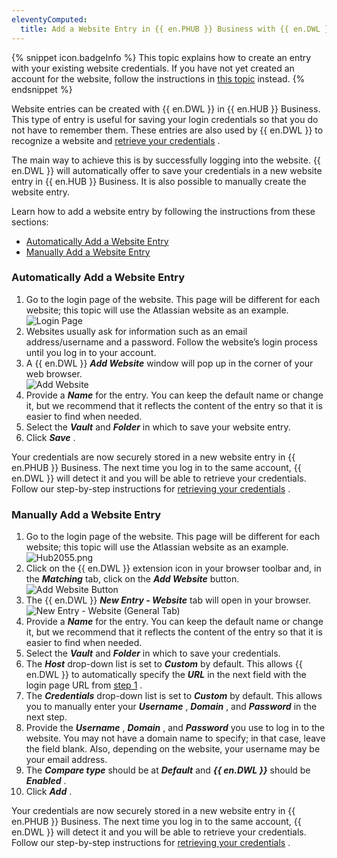 ```yaml
---
eleventyComputed:
  title: Add a Website Entry in {{ en.PHUB }} Business with {{ en.DWL }}
---
```

{% snippet icon.badgeInfo %} 
This topic explains how to create an entry with your existing website credentials. If you have not yet created an account for the website, follow the instructions in [this topic](/hub/dwl/using-devolutions-web-login/using-dwl-with-hub-business/create-account-website-hub-business/) instead. 
{% endsnippet %}
 
Website entries can be created with {{ en.DWL }} in {{ en.HUB }} Business. This type of entry is useful for saving your login credentials so that you do not have to remember them. These entries are also used by {{ en.DWL }} to recognize a website and [retrieve your credentials](/hub/dwl/using-devolutions-web-login/using-dwl-with-hub-business/retrieve-credentials-hub-business/) .  

The main way to achieve this is by successfully logging into the website. {{ en.DWL }} will automatically offer to save your credentials in a new website entry in {{ en.HUB }} Business. It is also possible to manually create the website entry.  

Learn how to add a website entry by following the instructions from these sections:  

* [Automatically Add a Website Entry](#automatically-add-a-website-entry) 
* [Manually Add a Website Entry](#manually-add-a-website-entry) 

### Automatically Add a Website Entry 

1. Go to the login page of the website. This page will be different for each website; this topic will use the Atlassian website as an example.  
![Login Page](/img/en/hub/Hub2055.png) 
1. Websites usually ask for information such as an email address/username and a password. Follow the website’s login process until you log in to your account. 
1. A {{ en.DWL }} &#32; ***Add Website*** window will pop up in the corner of your web browser.  
![Add Website](/img/en/hub/Hub2054.png) 
1. Provide a ***Name*** for the entry. You can keep the default name or change it, but we recommend that it reflects the content of the entry so that it is easier to find when needed. 
1. Select the ***Vault*** and ***Folder*** in which to save your website entry. 
1. Click ***Save*** .  

Your credentials are now securely stored in a new website entry in {{ en.PHUB }} Business. The next time you log in to the same account, {{ en.DWL }} will detect it and you will be able to retrieve your credentials. Follow our step-by-step instructions for [retrieving your credentials](/hub/dwl/using-devolutions-web-login/using-dwl-with-hub-business/retrieve-credentials-hub-business/) .  

### Manually Add a Website Entry 

1. <a name="1"></a>Go to the login page of the website. This page will be different for each website; this topic will use the Atlassian website as an example.  
![Hub2055.png](/img/en/hub/Hub2055.png) 
1. Click on the {{ en.DWL }} extension icon in your browser toolbar and, in the ***Matching*** tab, click on the ***Add Website*** button.  
![Add Website Button](/img/en/hub/Hub2057.png) 
1. The {{ en.DWL }} &#32; ***New Entry - Website*** tab will open in your browser.  
![New Entry - Website (General Tab)](/img/en/hub/Hub2132.png) 
1. Provide a ***Name*** for the entry. You can keep the default name or change it, but we recommend that it reflects the content of the entry so that it is easier to find when needed. 
1. Select the ***Vault*** and ***Folder*** in which to save your credentials. 
1. The ***Host*** drop-down list is set to ***Custom*** by default. This allows {{ en.DWL }} to automatically specify the ***URL*** in the next field with the login page URL from <a href="#1">step 1</a> . 
1. The ***Credentials*** drop-down list is set to ***Custom*** by default. This allows you to manually enter your ***Username*** , ***Domain*** , and ***Password*** in the next step. 
1. Provide the ***Username*** , ***Domain*** , and ***Password*** you use to log in to the website. You may not have a domain name to specify; in that case, leave the field blank. Also, depending on the website, your username may be your email address. 
1. The ***Compare type*** should be at ***Default*** and ***{{ en.DWL }}*** should be ***Enabled*** . 
1. Click ***Add*** .  

Your credentials are now securely stored in a new website entry in {{ en.PHUB }} Business. The next time you log in to the same account, {{ en.DWL }} will detect it and you will be able to retrieve your credentials. Follow our step-by-step instructions for [retrieving your credentials](/hub/dwl/using-devolutions-web-login/using-dwl-with-hub-business/retrieve-credentials-hub-business/) . 

